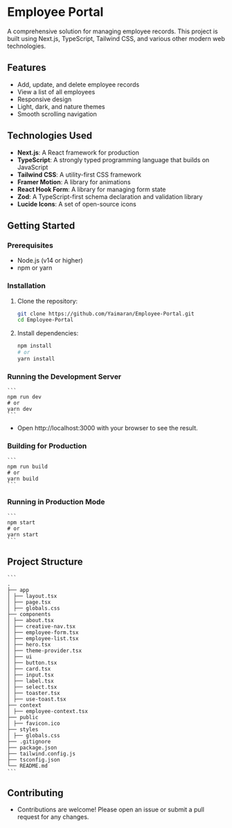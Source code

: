 # Employee Portal

A comprehensive solution for managing employee records. This project is built using Next.js, TypeScript, Tailwind CSS, and various other modern web technologies.

## Features

- Add, update, and delete employee records
- View a list of all employees
- Responsive design
- Light, dark, and nature themes
- Smooth scrolling navigation

## Technologies Used

- **Next.js**: A React framework for production
- **TypeScript**: A strongly typed programming language that builds on JavaScript
- **Tailwind CSS**: A utility-first CSS framework
- **Framer Motion**: A library for animations
- **React Hook Form**: A library for managing form state
- **Zod**: A TypeScript-first schema declaration and validation library
- **Lucide Icons**: A set of open-source icons

## Getting Started

### Prerequisites

- Node.js (v14 or higher)
- npm or yarn

### Installation

1. Clone the repository:

   ```bash
   git clone https://github.com/Yaimaran/Employee-Portal.git
   cd Employee-Portal
   ```

2. Install dependencies:

   ```bash
   npm install
   # or
   yarn install
   ```

### Running the Development Server

    ```
    npm run dev
    # or
    yarn dev
    ```

- Open http://localhost:3000 with your browser to see the result.

### Building for Production

    ```
    npm run build
    # or
    yarn build
    ```

### Running in Production Mode

    ```
    npm start
    # or
    yarn start
    ```

## Project Structure

    ```
    .
    ├── app
    │ ├── layout.tsx
    │ ├── page.tsx
    │ ├── globals.css
    ├── components
    │ ├── about.tsx
    │ ├── creative-nav.tsx
    │ ├── employee-form.tsx
    │ ├── employee-list.tsx
    │ ├── hero.tsx
    │ ├── theme-provider.tsx
    │ ├── ui
    │ ├── button.tsx
    │ ├── card.tsx
    │ ├── input.tsx
    │ ├── label.tsx
    │ ├── select.tsx
    │ ├── toaster.tsx
    │ ├── use-toast.tsx
    ├── context
    │ ├── employee-context.tsx
    ├── public
    │ ├── favicon.ico
    ├── styles
    │ ├── globals.css
    ├── .gitignore
    ├── package.json
    ├── tailwind.config.js
    ├── tsconfig.json
    └── README.md
    ```

## Contributing

- Contributions are welcome! Please open an issue or submit a pull request for any changes.
